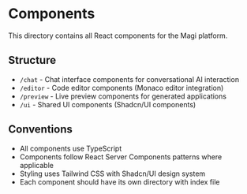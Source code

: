 # Components

This directory contains all React components for the Magi platform.

## Structure

- `/chat` - Chat interface components for conversational AI interaction
- `/editor` - Code editor components (Monaco editor integration)
- `/preview` - Live preview components for generated applications
- `/ui` - Shared UI components (Shadcn/UI components)

## Conventions

- All components use TypeScript
- Components follow React Server Components patterns where applicable
- Styling uses Tailwind CSS with Shadcn/UI design system
- Each component should have its own directory with index file